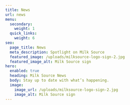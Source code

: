 ```yaml
---
title: News
url: news
menu:
  secondary:
    weight: 1
  quick_links:
    weight: 6
seo:
  page_title: News
  meta_description: Spotlight on Milk Source
  featured_image: /uploads/milksource-logo-sign-2.jpg
  featured_image_alt: Milk Source sign
hero:
  enabled: true
  heading: Milk Source News
  body: Stay up to date with what’s happening.
  image:
    image_url: /uploads/milksource-logo-sign-2.jpg
    image_alt: Milk Source sign
---
```

